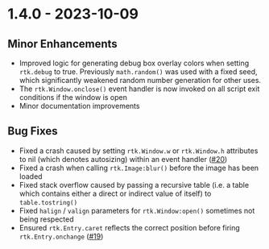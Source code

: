 # 1.4.0 - 2023-10-09

## Minor Enhancements

* Improved logic for generating debug box overlay colors when setting `rtk.debug` to true. Previously `math.random()` was used with a fixed seed, which significantly weakened random number generation for other uses.
* The `rtk.Window.onclose()` event handler is now invoked on all script exit conditions if the window is open
* Minor documentation improvements


## Bug Fixes

* Fixed a crash caused by setting `rtk.Window.w` or `rtk.Window.h` attributes to nil (which denotes autosizing) within an event handler ([#20](https://github.com/jtackaberry/rtk/issues/20))
* Fixed a crash when calling `rtk.Image:blur()` before the image has been loaded
* Fixed stack overflow caused by passing a recursive table (i.e. a table which contains either a direct or indirect value of itself) to `table.tostring()`
* Fixed `halign` / `valign` parameters for `rtk.Window:open()` sometimes not being respected
* Ensured `rtk.Entry.caret` reflects the correct position before firing `rtk.Entry.onchange` ([#19](https://github.com/jtackaberry/rtk/issues/19))


